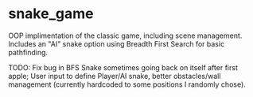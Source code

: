 # snake_game
OOP implimentation of the classic game, including scene management. Includes an "AI" snake option using Breadth First Search for basic pathfinding.

TODO: Fix bug in BFS Snake sometimes going back on itself after first apple; User input to define Player/AI snake, better obstacles/wall management (currently hardcoded to some positions I randomly chose).
